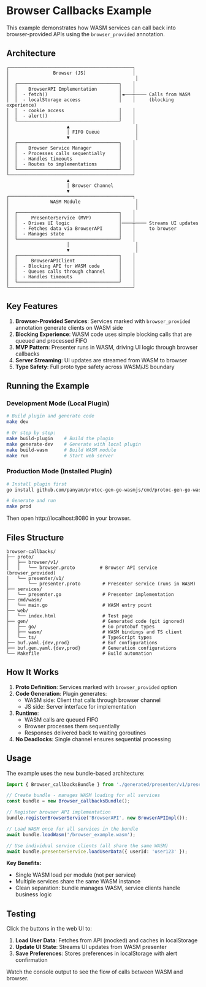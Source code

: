 # Browser Callbacks Example

This example demonstrates how WASM services can call back into browser-provided APIs using the `browser_provided` annotation.

## Architecture

```
┌─────────────────────────────────────────────┐
│                Browser (JS)                 │
│                                              │
│  ┌─────────────────────────────────────┐    │
│  │    BrowserAPI Implementation        │    │
│  │  - fetch()                          │◄───┼──── Calls from WASM
│  │  - localStorage access              │    │     (blocking experience)
│  │  - cookie access                    │    │
│  │  - alert()                          │    │
│  └─────────────────────────────────────┘    │
│                     ▲                        │
│                     │ FIFO Queue             │
│                     ▼                        │
│  ┌─────────────────────────────────────┐    │
│  │    Browser Service Manager          │    │
│  │  - Processes calls sequentially     │    │
│  │  - Handles timeouts                 │    │
│  │  - Routes to implementations        │    │
│  └─────────────────────────────────────┘    │
└─────────────────────────────────────────────┘
                      ▲
                      │ Browser Channel
                      ▼
┌─────────────────────────────────────────────┐
│               WASM Module                    │
│                                              │
│  ┌─────────────────────────────────────┐    │
│  │     PresenterService (MVP)          │    │
│  │  - Drives UI logic                  │────┼──── Streams UI updates
│  │  - Fetches data via BrowserAPI      │    │     to browser
│  │  - Manages state                    │    │
│  └─────────────────────────────────────┘    │
│                     │                        │
│                     ▼                        │
│  ┌─────────────────────────────────────┐    │
│  │     BrowserAPIClient                │    │
│  │  - Blocking API for WASM code       │    │
│  │  - Queues calls through channel     │    │
│  │  - Handles timeouts                 │    │
│  └─────────────────────────────────────┘    │
└─────────────────────────────────────────────┘
```

## Key Features

1. **Browser-Provided Services**: Services marked with `browser_provided` annotation generate clients on WASM side
2. **Blocking Experience**: WASM code uses simple blocking calls that are queued and processed FIFO
3. **MVP Pattern**: Presenter runs in WASM, driving UI logic through browser callbacks
4. **Server Streaming**: UI updates are streamed from WASM to browser
5. **Type Safety**: Full proto type safety across WASM/JS boundary

## Running the Example

### Development Mode (Local Plugin)

```bash
# Build plugin and generate code
make dev

# Or step by step:
make build-plugin    # Build the plugin
make generate-dev    # Generate with local plugin
make build-wasm      # Build WASM module
make run             # Start web server
```

### Production Mode (Installed Plugin)

```bash
# Install plugin first
go install github.com/panyam/protoc-gen-go-wasmjs/cmd/protoc-gen-go-wasmjs@latest

# Generate and run
make prod
```

Then open http://localhost:8080 in your browser.

## Files Structure

```
browser-callbacks/
├── proto/
│   ├── browser/v1/
│   │   └── browser.proto         # Browser API service (browser_provided)
│   └── presenter/v1/
│       └── presenter.proto        # Presenter service (runs in WASM)
├── services/
│   └── presenter.go               # Presenter implementation
├── cmd/wasm/
│   └── main.go                    # WASM entry point
├── web/
│   └── index.html                 # Test page
├── gen/                           # Generated code (git ignored)
│   ├── go/                        # Go protobuf types
│   ├── wasm/                      # WASM bindings and TS client
│   └── ts/                        # TypeScript types
├── buf.yaml.{dev,prod}            # Buf configurations
├── buf.gen.yaml.{dev,prod}        # Generation configurations
└── Makefile                       # Build automation
```

## How It Works

1. **Proto Definition**: Services marked with `browser_provided` option
2. **Code Generation**: Plugin generates:
   - WASM side: Client that calls through browser channel
   - JS side: Server interface for implementation
3. **Runtime**:
   - WASM calls are queued FIFO
   - Browser processes them sequentially
   - Responses delivered back to waiting goroutines
4. **No Deadlocks**: Single channel ensures sequential processing

## Usage

The example uses the new bundle-based architecture:

```typescript
import { Browser_callbacksBundle } from './generated/presenter/v1/presenterServiceClient';

// Create bundle - manages WASM loading for all services
const bundle = new Browser_callbacksBundle();

// Register browser API implementation
bundle.registerBrowserService('BrowserAPI', new BrowserAPIImpl());

// Load WASM once for all services in the bundle
await bundle.loadWasm('/browser_example.wasm');

// Use individual service clients (all share the same WASM)
await bundle.presenterService.loadUserData({ userId: 'user123' });
```

**Key Benefits:**
- Single WASM load per module (not per service)
- Multiple services share the same WASM instance
- Clean separation: bundle manages WASM, service clients handle business logic

## Testing

Click the buttons in the web UI to:

1. **Load User Data**: Fetches from API (mocked) and caches in localStorage
2. **Update UI State**: Streams UI updates from WASM presenter
3. **Save Preferences**: Stores preferences in localStorage with alert confirmation

Watch the console output to see the flow of calls between WASM and browser.